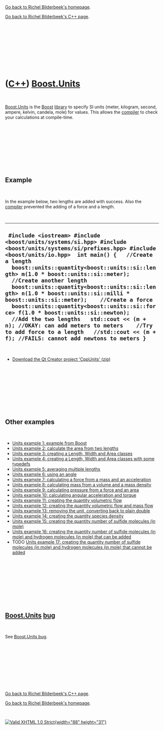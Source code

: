 [Go back to Richel Bilderbeek's homepage](index.htm).

[Go back to Richel Bilderbeek's C++ page](Cpp.htm).

 

 

 

 

 

([C++](Cpp.htm)) [Boost.Units](CppUnits.htm)
============================================

 

[Boost.Units](CppUnits.htm) is the [Boost](CppBoost.htm)
[library](CppLibrary.htm) to specify SI units (meter, kilogram, second,
ampere, kelvin, candela, mole) for values. This allows the
[compiler](CppCompiler.htm) to check your calculations at compile-time.

 

 

 

 

 

Example
-------

 

In the example below, two lengths are added with success. Also the
[compiler](CppCompiler.htm) prevented the adding of a force and a
length.

 

  -----------------------------------------------------------------------------------------------------------------------------------------------------------------------------------------------------------------------------------------------------------------------------------------------------------------------------------------------------------------------------------------------------------------------------------------------------------------------------------------------------------------------------------------------------------------------------------------------------------------------------------------------------------------------------------------------------------
  ` #include <iostream> #include <boost/units/systems/si.hpp> #include <boost/units/systems/si/prefixes.hpp> #include <boost/units/io.hpp>  int main() {   //Create a length   boost::units::quantity<boost::units::si::length> m(1.0 * boost::units::si::meter);    //Create another length   boost::units::quantity<boost::units::si::length> n(1.0 * boost::units::si::milli * boost::units::si::meter);    //Create a force   boost::units::quantity<boost::units::si::force> f(1.0 * boost::units::si::newton);    //Add the two lengths   std::cout << (m + n); //OKAY: can add meters to meters    //Try to add force to a length   //std::cout << (m + f); //FAILS: cannot add newtons to meters }`
  -----------------------------------------------------------------------------------------------------------------------------------------------------------------------------------------------------------------------------------------------------------------------------------------------------------------------------------------------------------------------------------------------------------------------------------------------------------------------------------------------------------------------------------------------------------------------------------------------------------------------------------------------------------------------------------------------------------

 

-   [Download the Qt Creator project 'CppUnits' (zip)](CppUnits.htm)

 

 

 

 

 

Other examples
--------------

 

-   [Units example 1: example from Boost](CppBoostUnitsExample1.htm)
-   [Units example 2: calculate the area from two
    lengths](CppBoostUnitsExample2.htm)
-   [Units example 3: creating a Length, Width and Area
    classes](CppBoostUnitsExample3.htm)
-   [Units example 4: creating a Length, Width and Area classes with
    some typedefs](CppBoostUnitsExample4.htm)
-   [Units example 5: averaging multiple
    lengths](CppBoostUnitsExample5.htm)
-   [Units example 6: using an angle](CppBoostUnitsExample6.htm)
-   [Units example 7: calculating a force from a mass and an
    acceleration](CppBoostUnitsExample7.htm)
-   [Units example 8: calculating mass from a volume and a mass
    density](CppBoostUnitsExample8.htm)
-   [Units example 9: calculating pressure from a force and an
    area](CppBoostUnitsExample9.htm)
-   [Units example 10: calculating angular acceleration and
    torque](CppBoostUnitsExample10.htm)
-   [Units example 11: creating the quantity volumetric
    flow](CppBoostUnitsExample11.htm)
-   [Units example 12: creating the quantity volumetric flow and mass
    flow](CppBoostUnitsExample12.htm)
-   [Units example 13: removing the unit, converting back to plain
    double](CppBoostUnitsExample13.htm)
-   [Units example 14: creating the quantity species
    density](CppBoostUnitsExample14.htm)
-   [Units example 15: creating the quantity number of sulfide molecules
    (in mole)](CppBoostUnitsExample15.htm)
-   [Units example 16: creating the quantity number of sulfide molecules
    (in mole) and hydrogen molecules (in mole) that can be
    added](CppBoostUnitsExample16.htm)
-   TODO [Units example 17: creating the quantity number of sulfide
    molecules (in mole) and hydrogen molecules (in mole) that cannot be
    added](CppBoostUnitsExample17.htm)

 

 

 

 

 

[Boost.Units](CppUnits.htm) [bug](CppBug.htm)
---------------------------------------------

 

See [Boost.Units bug](CppUnitsBug.htm).

 

 

 

 

 

[Go back to Richel Bilderbeek's C++ page](Cpp.htm).

[Go back to Richel Bilderbeek's homepage](index.htm).

 

[![Valid XHTML 1.0 Strict](valid-xhtml10.png){width="88"
height="31"}](http://validator.w3.org/check?uri=referer)
